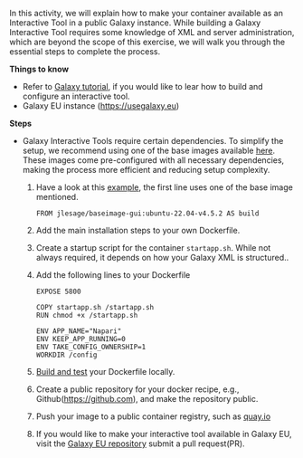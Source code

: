 In this activity, we will explain how to make your container available as an Interactive Tool in a public Galaxy instance. While building a Galaxy Interactive Tool requires some knowledge of XML and server administration, which are beyond the scope of this exercise, we will walk you through the essential steps to complete the process.

**Things to know**
- Refer to [Galaxy tutorial](https://training.galaxyproject.org/training-material/topics/dev/tutorials/interactive-tools/tutorial.html), if you would like to lear how to build and configure an interactive tool. 
- Galaxy EU instance (https://usegalaxy.eu)

**Steps**
- Galaxy Interactive Tools require certain dependencies. To simplify the setup, we recommend using one of the base images available [here](https://github.com/jlesage/docker-baseimage-gui). These images come pre-configured with all necessary dependencies, making the process more efficient and reducing setup complexity.
    1. Have a look at this [example](https://github.com/sunyi000/docker-napari/tree/main), the first line uses one of the base image mentioned.
        ```
        FROM jlesage/baseimage-gui:ubuntu-22.04-v4.5.2 AS build
        ```
    2. Add the main installation steps to your own Dockerfile.
    3. Create a startup script for the container `startapp.sh`. While not always required, it depends on how your Galaxy XML is structured..
    4. Add the following lines to your Dockerfile

        ```
        EXPOSE 5800

        COPY startapp.sh /startapp.sh
        RUN chmod +x /startapp.sh

        ENV APP_NAME="Napari"
        ENV KEEP_APP_RUNNING=0
        ENV TAKE_CONFIG_OWNERSHIP=1
        WORKDIR /config
        ```
    5. [Build and test](../containers/act03.md) your Dockerfile locally. 
    6. Create a public repository for your docker recipe, e.g., Github(https://github.com), and make the repository public.
    7. Push your image to a public container registry, such as [quay.io](quay.io)
    8. If you would like to make your interactive tool available in Galaxy EU, visit the [Galaxy EU repository](https://github.com/usegalaxy-eu/usegalaxy-eu-tools) submit a pull request(PR).